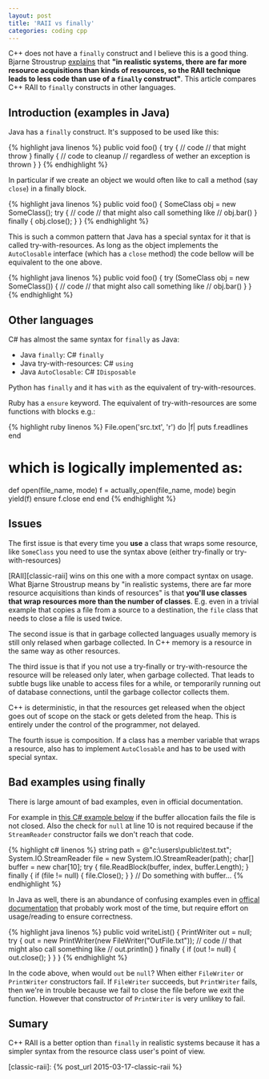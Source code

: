```yaml
---
layout: post
title: 'RAII vs finally'
categories: coding cpp
---
```


C++ does not have a `finally` construct and I believe this is a good thing.
Bjarne Stroustrup [explains][finally-explain] that **"in realistic systems, there
are far more resource acquisitions than kinds of resources, so the RAII
technique leads to less code than use of a `finally` construct"**. This article
compares C++ RAII to `finally` constructs in other languages.


## Introduction (examples in Java)

Java has a `finally` construct. It's supposed to be used like this:

{% highlight java linenos %}
public void foo() {
  try {
    // code
    // that might throw
  } finally {
    // code to cleanup
    // regardless of wether an exception is thrown
  }
}
{% endhighlight %}

In particular if we create an object we would often like to call a method (say
`close`) in a finally block.

{% highlight java linenos %}
public void foo() {
  SomeClass obj = new SomeClass();
  try {
    // code
    // that might also call something like
    // obj.bar()
  } finally {
    obj.close();
  }
}
{% endhighlight %}

This is such a common pattern that Java has a special syntax for it that is
called try-with-resources. As long as the object implements the `AutoClosable`
interface (which has a `close` method) the code bellow will be equivalent to
the one above.

{% highlight java linenos %}
public void foo() {
  try (SomeClass obj = new SomeClass()) {
    // code
    // that might also call something like
    // obj.bar()
  }
}
{% endhighlight %}


## Other languages

C# has almost the same syntax for `finally` as Java:

- Java `finally`: C# `finally`
- Java try-with-resources: C# `using`
- Java `AutoClosable`: C# `IDisposable`

Python has `finally` and it has `with` as the equivalent of try-with-resources.

Ruby has a `ensure` keyword. The equivalent of try-with-resources are some
functions with blocks e.g.:

{% highlight ruby linenos %}
File.open('src.txt', 'r') do |f|
  puts f.readlines
end

# which is logically implemented as:
def open(file_name, mode)
  f = actually_open(file_name, mode)
  begin
    yield(f)
  ensure
    f.close
  end
end
{% endhighlight %}


## Issues

The first issue is that every time you **use** a class that wraps some
resource, like `SomeClass` you need to use the syntax above (either try-finally
or try-with-resources)

[RAII][classic-raii] wins on this one with a more compact syntax on usage.
What Bjarne Stroustrup means by "in realistic systems, there are far more
resource acquisitions than kinds of resources" is that **you'll use classes that
wrap resources more than the number of classes**. E.g. even in a trivial
example that copies a file from a source to a destination, the `file` class
that needs to close a file is used twice.

The second issue is that in garbage collected languages usually memory is still
only relased when garbage collected. In C++ memory is a resource in the same
way as other resources.

The third issue is that if you not use a try-finally or try-with-resource the
resource will be released only later, when garbage collected. That leads to
subtle bugs like unable to access files for a while, or temporarily running out
of database connections, until the garbage collector collects them.

C++ is deterministic, in that the resources get released when the object goes
out of scope on the stack or gets deleted from the heap. This is entirely under
the control of the programmer, not delayed.

The fourth issue is composition. If a class has a member variable that wraps a
resource, also has to implement `AutoClosable` and has to be used with special
syntax.


## Bad examples using finally

There is large amount of bad examples, even in official documentation.

For example in [this C# example below][csharp-finally-bad] if the buffer
allocation fails the file is not closed. Also the check for `null` at line 10
is not required because if the `StreamReader` constructor fails we don't reach
that code.

{% highlight c# linenos %}
string path = @"c:\users\public\test.txt";
System.IO.StreamReader file = new System.IO.StreamReader(path);
char[] buffer = new char[10];
try
{
  file.ReadBlock(buffer, index, buffer.Length);
}
finally
{
  if (file != null)
  {
     file.Close();
  }
}
// Do something with buffer...
{% endhighlight %}

In Java as well, there is an abundance of confusing examples even in
[offical][java-finally-bad-1] [documentation][java-finally-bad-2] that probably
work most of the time, but require effort on usage/reading to ensure
correctness.

{% highlight java linenos %}
public void writeList() {
  PrintWriter out = null;
  try {
    out = new PrintWriter(new FileWriter("OutFile.txt"));
    // code
    // that might also call something like
    // out.println()
  } finally {
    if (out != null) {
      out.close();
    }
  }
}
{% endhighlight %}

In the code above, when would `out` be `null`? When either `FileWriter` or
`PrintWriter` constructors fail. If `FileWriter` succeeds, but `PrintWriter`
fails, then we're in trouble because we fail to close the file before we exit
the function. However that constructor of `PrintWriter` is very unlikey to
fail.

## Sumary

C++ RAII is a better option than `finally` in realistic systems because it has
a simpler syntax from the resource class user's point of view.


[finally-explain]:     http://www.stroustrup.com/bs_faq2.html#finally
[java-finally-bad-1]:  http://docs.oracle.com/javase/tutorial/essential/exceptions/putItTogether.html
[java-finally-bad-2]:  http://docs.oracle.com/javase/tutorial/essential/exceptions/tryResourceClose.html
[csharp-finally-bad]:  https://msdn.microsoft.com/en-us/library/dszsf989.aspx
[classic-raii]:        {% post_url 2015-03-17-classic-raii %}

